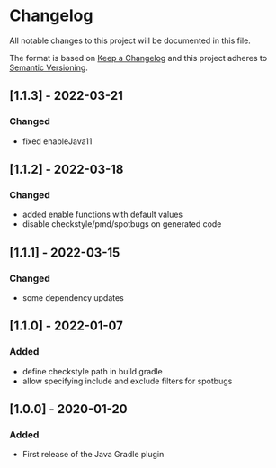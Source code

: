 # Changelog
All notable changes to this project will be documented in this file.

The format is based on [Keep a Changelog](http://keepachangelog.com/en/1.0.0/)
and this project adheres to [Semantic Versioning](http://semver.org/spec/v2.0.0.html).

## [1.1.3] - 2022-03-21
### Changed
- fixed enableJava11

## [1.1.2] - 2022-03-18
### Changed
- added enable functions with default values
- disable checkstyle/pmd/spotbugs on generated code

## [1.1.1] - 2022-03-15
### Changed
- some dependency updates

## [1.1.0] - 2022-01-07
### Added
- define checkstyle path in build gradle
- allow specifying include and exclude filters for spotbugs

## [1.0.0] - 2020-01-20
### Added
- First release of the Java Gradle plugin
